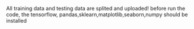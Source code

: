 All training data and testing data are splited and uploaded! 
before run the code, the tensorflow, pandas,sklearn,matplotlib,seaborn,numpy should be installed

